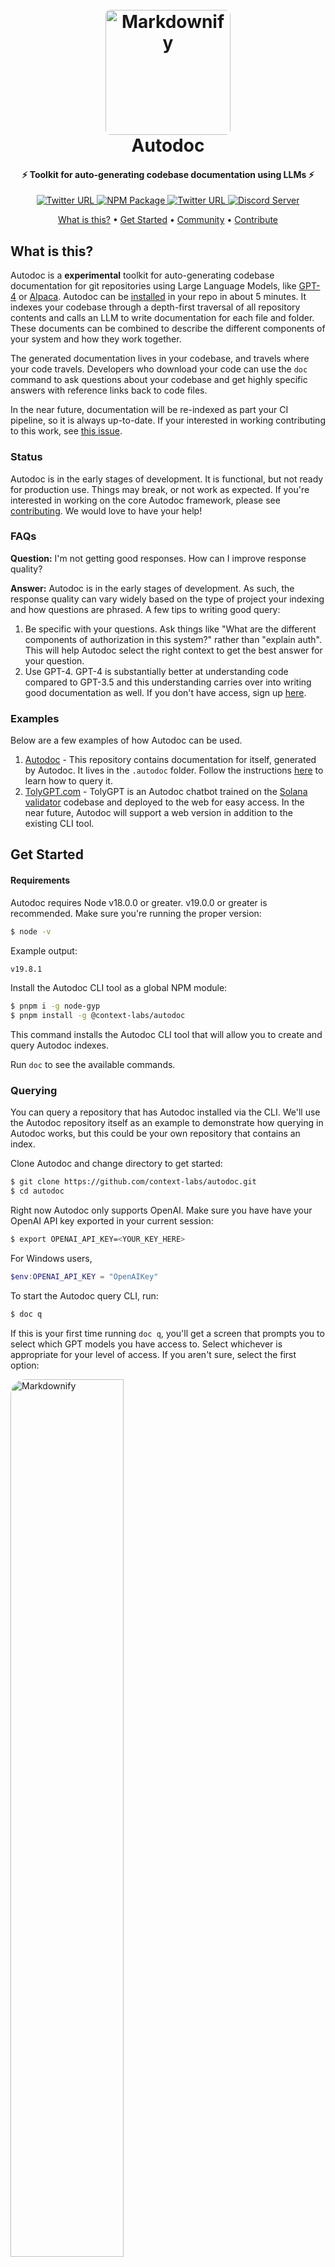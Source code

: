 
<h1 align="center">
  <br>
  <a href="https://github.com/context-labs/autodoc"><img src="https://raw.githubusercontent.com/context-labs/autodoc/master/assets/autodoc.png" alt="Markdownify" width="200" style="border-radius:8px;"></a>
  <br>
Autodoc
  <br>
</h1>

<h4 align="center">⚡ Toolkit for auto-generating codebase documentation using LLMs ⚡</h4>
<p align="center">
<a href="https://opensource.org/licenses/MIT">
	  <img alt="Twitter URL" src="https://img.shields.io/badge/License-MIT-yellow.svg">
  </a>
	<a href="https://www.npmjs.com/package/@context-labs/autodoc">
	  <img alt="NPM Package" src="https://badge.fury.io/js/@context-labs%2Fautodoc.svg">
  </a>
  <a href="https://twitter.com/autodoc_">
	  <img alt="Twitter URL" src="https://img.shields.io/twitter/url?label=Follow%20%40autodoc_&style=social&url=https%3A%2F%2Ftwitter.com%2Fautodoc_">
	  <a href="https://discord.com/invite/zpFEXXWSNg">
	  <img alt="Discord Server" src="https://dcbadge.vercel.app/api/server/zpFEXXWSNg?compact=true&style=flat">
  </a>
</p>

<p align="center">
  <a href="#what-is-this">What is this?</a> •
  <a href="#get-started">Get Started</a> •
  <a href="#community">Community</a> •
  <a href="#contributing">Contribute</a>
</p>


## What is this?
Autodoc is a **experimental** toolkit for auto-generating codebase documentation for git repositories using Large Language Models, like [GPT-4](https://openai.com/research/gpt-4) or [Alpaca](https://github.com/ggerganov/llama.cpp). Autodoc can be [installed](#get-started) in your repo in about 5 minutes. It indexes your codebase through a depth-first traversal of all repository contents and calls an LLM to write documentation for each file and folder. These documents can be combined to describe the different components of your system and how they work together. 

The generated documentation lives in your codebase, and travels where your code travels. Developers who download your code can use the `doc` command to ask questions about your codebase and get highly specific answers with reference links back to code files. 

In the near future, documentation will be re-indexed as part your CI pipeline, so it is always up-to-date. If your interested in working contributing to this work, see [this issue](https://github.com/context-labs/autodoc/issues/7).


### Status
Autodoc is in the early stages of development. It is functional, but not ready for production use. Things may break, or not work as expected. If you're interested in working on the core Autodoc framework, please see [contributing](#contributing). We would love to have your help!

### FAQs
**Question:** I'm not getting good responses. How can I improve response quality?

**Answer:** Autodoc is in the early stages of development. As such, the response quality can vary widely based on the type of project your indexing and how questions are phrased. A few tips to writing good query:
1. Be specific with your questions. Ask things like "What are the different components of authorization in this system?" rather than "explain auth". This will help Autodoc select the right context to get the best answer for your question.
2. Use GPT-4. GPT-4 is substantially better at understanding code compared to GPT-3.5 and this understanding carries over into writing good documentation as well. If you don't have access, sign up [here](https://openai.com/waitlist/gpt-4-api).


### Examples
Below are a few examples of how Autodoc can be used. 
1. [Autodoc](https://github.com/context-labs/autodoc) - This repository contains documentation for itself, generated by Autodoc. It lives in the `.autodoc` folder. Follow the instructions [here](#querying) to learn how to query it.
2. [TolyGPT.com](https://tolygpt.com) - TolyGPT is an Autodoc chatbot trained on the [Solana validator](https://github.com/solana-labs/solana) codebase and deployed to the web for easy access. In the near future, Autodoc will support a web version in addition to the existing CLI tool.

## Get Started

#### Requirements
Autodoc requires Node v18.0.0 or greater. v19.0.0 or greater is recommended. Make sure you're running the proper version:

```bash
$ node -v
```

Example output:
```bash
v19.8.1
```

Install the Autodoc CLI tool as a global NPM module:

```bash
$ pnpm i -g node-gyp
$ pnpm install -g @context-labs/autodoc
```
This command installs the Autodoc CLI tool that will allow you to create and query Autodoc indexes.

Run `doc` to see the available commands.

### Querying
You can query a repository that has Autodoc installed via the CLI. We'll use the Autodoc repository itself as an example to demonstrate how querying in Autodoc works, but this could be your own repository that contains an index.

Clone Autodoc and change directory to get started:

```bash 
$ git clone https://github.com/context-labs/autodoc.git
$ cd autodoc
```

Right now Autodoc only supports OpenAI. Make sure you have have your OpenAI API key exported in your current session:

```bash
$ export OPENAI_API_KEY=<YOUR_KEY_HERE>
```

For Windows users,

```powershell
$env:OPENAI_API_KEY = "OpenAIKey"
```


To start the Autodoc query CLI, run:

```bash
$ doc q
```

If this is your first time running `doc q`, you'll get a screen that prompts you to select which GPT models you have access to. Select whichever is appropriate for your level of access. If you aren't sure, select the first option:

<img src="https://raw.githubusercontent.com/context-labs/autodoc/master/assets/select-models.png" alt="Markdownify" width="60%" style="border-radius:24px;">

You're now ready to query documentation for the Autodoc repository:

<img src="https://raw.githubusercontent.com/context-labs/autodoc/master/assets/query.gif" alt="Markdownify" width="60%" style="border-radius:24px;">

This is the core querying experience. It's very basic right now, with plenty of room of improvement. If you're interested in improving the Autodoc CLI querying experience, checkout [this issue](https://github.com/context-labs/autodoc/issues/11).

### Indexing
Follow the steps below to generate documentation for your own repository using Autodoc.

Change directory into the root of your project:
```bash
cd $PROJECT_ROOT
```
Make sure your OpenAI API key is available in the current session:

```bash
$ export OPENAI_API_KEY=<YOUR_KEY_HERE>
```

Run the `init` command:
```
doc init
```
You will be prompted to enter the name of your project, GitHub url, and select which GPT models you have access to. If you aren't sure which models you have access to, select the first option. This command will generate an `autodoc.config.json` file in the root of your project to store the values. This file should be checked in to git.

**Note:** Do not skip entering these values or indexing may not work.

**Prompt Configuration:** You'll find prompt directions specified in `prompts.ts`, with some snippets customizable in the `autodoc.config.json`. The current prompts are developer focused and assume your repo is code focused. We will have more reference templates in the future.

Run the `index` command:
```bash
doc index
```

You should see a screen like this:

<img src="https://raw.githubusercontent.com/context-labs/autodoc/master/assets/index-estimate.png" alt="Markdownify" width="60%" style="border-radius:24px;">

This screen estimates the cost of indexing your repository. You can also access this screen via the `doc estimate` command. If you've already indexed once, then `doc index` will only reindex files that have been changed on the second go.

For every file in your project, Autodoc calculates the number of tokens in the file based on the file content. The more lines of code, the larger the number of tokens. Using this number, it determine which model it will use on per file basis, always choosing the cheapest model whose context length supports the number of tokens in the file. If you're interested in helping make model selection configurable in Autodoc, check out [this issue](https://github.com/context-labs/autodoc/issues/9).

**Note:** This naive model selection strategy means that files under ~4000 tokens will be documented using GPT-3.5, which will result in less accurate documentation. **We recommend using GPT-4 8K at a minimum.** Indexing with GPT-4 results in significantly better output. You can apply for access [here](https://openai.com/waitlist/gpt-4-api).

For large projects, the cost can be several hundred dollars. View OpenAI pricing [here](https://openai.com/pricing). 

In the near future, we will support self-hosted models, such as [Llama](https://github.com/facebookresearch/llama) and [Alpaca](https://github.com/tatsu-lab/stanford_alpaca). Read [this issue](https://github.com/context-labs/autodoc/issues/8) if you're interesting in contributing to this work.

When your repository is done being indexed, you should see a screen like this:

<img src="https://raw.githubusercontent.com/context-labs/autodoc/master/assets/index-finished.png" alt="Markdownify" width="60%" style="border-radius:24px;">

You can now query your application using the steps outlined in [querying](#querying).

## Community
There is a small group of us that are working full time on Autodoc. Join us on [Discord](https://discord.gg/zpFEXXWSNg), or follow us on [Twitter](https://twitter.com/autodoc_) for updates. We'll be posting regularly and continuing to improve the Autodoc application. Want to contribute? Read below.


## Contributing

As an open source project in a rapidly developing field, we are extremely open to contributions, whether it be in the form of a new feature, improved infra, or better documentation.

For detailed information on how to contribute, see [here](.github/CONTRIBUTING.md).

